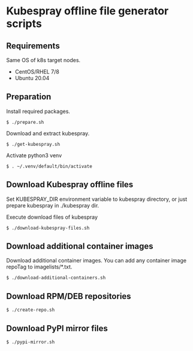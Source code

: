 # Kubespray offline file generator scripts

## Requirements

Same OS of k8s target nodes.

- CentOS/RHEL 7/8
- Ubuntu 20.04

## Preparation

Install required packages.

    $ ./prepare.sh

Download and extract kubespray.

    $ ./get-kubespray.sh

Activate python3 venv

    $ . ~/.venv/default/bin/activate

## Download Kubespray offline files

Set KUBESPRAY_DIR environment variable to kubespray directory,
or just prepare kubespray in ./kubespray dir.

Execute download files of kubespray

    $ ./download-kubespray-files.sh

## Download additional container images

Download additional container images.
You can add any container image repoTag to imagelists/*.txt.

    $ ./download-additional-containers.sh

## Download RPM/DEB repositories

    $ ./create-repo.sh

## Download PyPI mirror files

    $ ./pypi-mirror.sh


